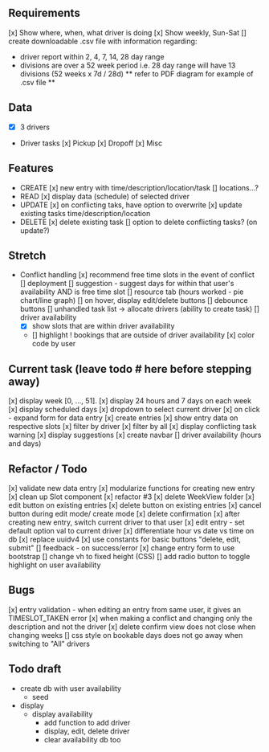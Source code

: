 ## Requirements

[x] Show where, when, what driver is doing
[x] Show weekly, Sun-Sat
[] create downloadable .csv file with information regarding:

- driver report within 2, 4, 7, 14, 28 day range
- divisions are over a 52 week period
  i.e. 28 day range will have 13 divisions (52 weeks x 7d / 28d)
  ** refer to PDF diagram for example of .csv file **

## Data

- [x] 3 drivers

- Driver tasks
  [x] Pickup
  [x] Dropoff
  [x] Misc

## Features

- CREATE
  [x] new entry with time/description/location/task [] locations...?
- READ
  [x] display data (schedule) of selected driver
- UPDATE
  [x] on conflicting taks, have option to overwrite
  [x] update existing tasks time/description/location
- DELETE
  [x] delete existing task
  [] option to delete conflicting tasks? (on update?)

## Stretch

- Conflict handling
  [x] recommend free time slots in the event of conflict
  [] deployment
  [] suggestion - suggest days for within that user's availability AND is free time slot
  [] resource tab (hours worked - pie chart/line graph)
  [] on hover, display edit/delete buttons
  [] debounce buttons
  [] unhandled task list -> allocate drivers (ability to create task)
  [] driver availability
  - [x] show slots that are within driver availability
  - [] highlight ! bookings that are outside of driver availability
    [x] color code by user

## Current task (leave todo # here before stepping away)

[x] display week [0, ..., 51].
[x] display 24 hours and 7 days on each week
[x] display scheduled days
[x] dropdown to select current driver
[x] on click - expand form for data entry
[x] create entries
[x] show entry data on respective slots
[x] filter by driver
[x] filter by all
[x] display conflicting task warning
[x] display suggestions
[x] create navbar
[] driver availability (hours and days)

## Refactor / Todo

[x] validate new data entry
[x] modularize functions for creating new entry
[x] clean up Slot component
[x] refactor #3
[x] delete WeekView folder
[x] edit button on existing entries
[x] delete button on existing entries
[x] cancel button during edit mode/ create mode
[x] delete confirmation
[x] after creating new entry, switch current driver to that user
[x] edit entry - set default option val to current driver
[x] differentiate hour vs date vs time on db
[x] replace uuidv4
[x] use constants for basic buttons "delete, edit, submit"
[] feedback - on success/error
[x] change entry form to use bootstrap
[] change vh to fixed height (CSS)
[] add radio button to toggle highlight on user availability

## Bugs

[x] entry validation - when editing an entry from same user, it gives an TIMESLOT_TAKEN error
[x] when making a conflict and changing only the description and not the driver
[x] delete confirm view does not close when changing weeks
[] css style on bookable days does not go away when switching to "All" drivers

## Todo draft

- create db with user availability
  - seed
- display
  - display availability
    - add function to add driver
    - display, edit, delete driver
    - clear availability db too
